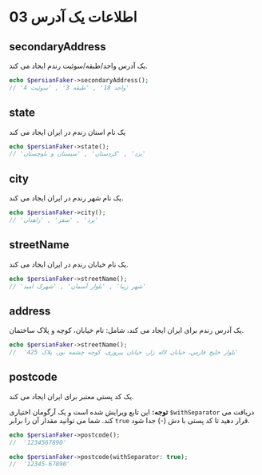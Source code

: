 # 03 اطلاعات یک آدرس

## secondaryAddress

یک آدرس واحد/طبقه/سوئیت رندم ایجاد می کند.

```php
echo $persianFaker->secondaryAddress();
// 'واحد 18' , 'طبقه 3' , 'سوئیت 4'
```

## state

یک نام استان رندم در ایران ایجاد می کند

```php
echo $persianFaker->state();
// 'یزد' , 'کردستان' , 'سیستان و بلوچستان'
```

## city

یک نام شهر رندم در ایران ایجاد می کند.

```php
echo $persianFaker->city();
// 'یزد' , 'سقز' , 'زاهدان'
```

## streetName

یک نام خیابان رندم در ایران ایجاد می کند.

```php
echo $persianFaker->streetName();
// 'شهر زیبا' , 'بلوار آسمان' , 'شهرک امید'
```

## address

یک آدرس رندم برای ایران ایجاد می کند، شامل: نام خیابان، کوچه و پلاک ساختمان.

```php
echo $persianFaker->streetName();
//  'بلوار خلیج فارس، خیابان لاله زار، خیابان پیروزی، کوچه چشمه نور، پلاک 425'
```

## postcode

یک کد پستی معتبر برای ایران ایجاد می کند.

**توجه:** این تابع ویرایش شده است و یک آرگومان اختیاری `$withSeparator` دریافت می کند. شما می توانید مقدار آن را برابر `true` قرار دهید تا کد پستی با دش (-) جدا شود.

```php
echo $persianFaker->postcode();
//  '1234567890'

echo $persianFaker->postcode(withSeparator: true);
//  '12345-67890'
```
